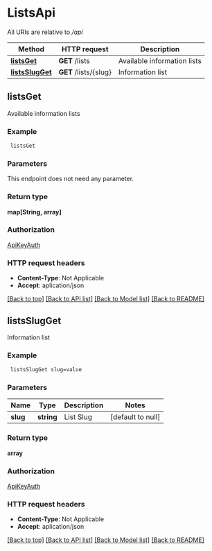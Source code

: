 # ListsApi

All URIs are relative to */api*

Method | HTTP request | Description
------------- | ------------- | -------------
[**listsGet**](ListsApi.md#listsGet) | **GET** /lists | Available information lists
[**listsSlugGet**](ListsApi.md#listsSlugGet) | **GET** /lists/{slug} | Information list



## listsGet

Available information lists

### Example

```bash
 listsGet
```

### Parameters

This endpoint does not need any parameter.

### Return type

**map[String, array]**

### Authorization

[ApiKeyAuth](../README.md#ApiKeyAuth)

### HTTP request headers

- **Content-Type**: Not Applicable
- **Accept**: aplication/json

[[Back to top]](#) [[Back to API list]](../README.md#documentation-for-api-endpoints) [[Back to Model list]](../README.md#documentation-for-models) [[Back to README]](../README.md)


## listsSlugGet

Information list

### Example

```bash
 listsSlugGet slug=value
```

### Parameters


Name | Type | Description  | Notes
------------- | ------------- | ------------- | -------------
 **slug** | **string** | List Slug | [default to null]

### Return type

**array**

### Authorization

[ApiKeyAuth](../README.md#ApiKeyAuth)

### HTTP request headers

- **Content-Type**: Not Applicable
- **Accept**: aplication/json

[[Back to top]](#) [[Back to API list]](../README.md#documentation-for-api-endpoints) [[Back to Model list]](../README.md#documentation-for-models) [[Back to README]](../README.md)

